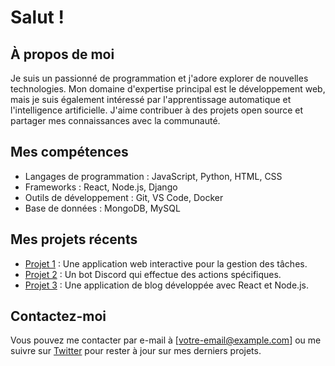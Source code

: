 # Salut !

## À propos de moi
Je suis un passionné de programmation et j'adore explorer de nouvelles technologies. Mon domaine d'expertise principal est le développement web, mais je suis également intéressé par l'apprentissage automatique et l'intelligence artificielle. J'aime contribuer à des projets open source et partager mes connaissances avec la communauté.

## Mes compétences
- Langages de programmation : JavaScript, Python, HTML, CSS
- Frameworks : React, Node.js, Django
- Outils de développement : Git, VS Code, Docker
- Base de données : MongoDB, MySQL

## Mes projets récents
- [Projet 1](lien-vers-le-projet) : Une application web interactive pour la gestion des tâches.
- [Projet 2](lien-vers-le-projet) : Un bot Discord qui effectue des actions spécifiques.
- [Projet 3](lien-vers-le-projet) : Une application de blog développée avec React et Node.js.

## Contactez-moi
Vous pouvez me contacter par e-mail à [votre-email@example.com] ou me suivre sur [Twitter](lien-vers-votre-compte-twitter) pour rester à jour sur mes derniers projets.

